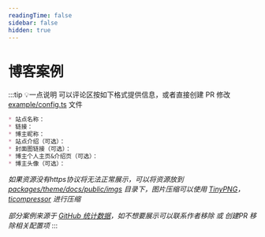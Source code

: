```yaml
---
readingTime: false
sidebar: false
hidden: true
---
```

<script setup>
import BlogExample from './BlogExample.vue'
</script>

# 博客案例

:::tip 💡一点说明
可以评论区按如下格式提供信息，或者直接创建 PR 修改 [example/config.ts](https://github.com/ATQQ/sugar-blog/blob/master/packages/theme/docs/example/config.ts) 文件

```md
* 站点名称：
* 链接：
* 博主昵称：
* 站点介绍（可选）：
* 封面图链接（可选）：
* 博主个人主页&介绍页（可选）：
* 博主头像（可选）：
```
*如果资源没有https协议将无法正常展示，可以将资源放到 [packages/theme/docs/public/imgs](https://github.com/ATQQ/sugar-blog/tree/master/packages/theme/docs/public/imgs/example) 目录下，图片压缩可以使用 [TinyPNG](https://tinypng.com/)，[ticompressor](https://www.ticompressor.com/online/) 进行压缩*

*部分案例来源于 [GitHub 统计数据](https://github.com/ATQQ/sugar-blog/network/dependents?package_id=UGFja2FnZS0zNTM2NjgwMzI1)，如不想要展示可以联系作者移除 或 创建PR 移除相关配置项*
:::

<BlogExample />
